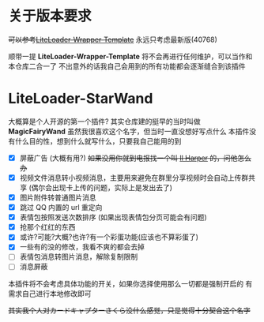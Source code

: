 # 关于版本要求

~~可以参考[LiteLoader-Wrapper-Template](https://github.com/nyaruhodoo/LiteLoader-Wrapper-Template)~~
永远只考虑最新版(40768)

顺带一提 **LiteLoader-Wrapper-Template** 将不会再进行任何维护，可以当作和本仓库二合一了
不出意外的话我自己会用到的所有功能都会逐渐缝合到该插件

# LiteLoader-StarWand

大概算是个人开源的第一个插件?
其实仓库建的挺早的当时叫做 **MagicFairyWand** 虽然我很喜欢这个名字，但当时一直没想好写点什么
本插件没有什么目的性，想到什么就写什么，只要我自己能用的到

- [x] 屏蔽广告 (大概有用?) ~~如果没用你就到电报找一个叫 [Il Harper](https://t.me/ilharper) 的，问他怎么办~~
- [x] 视频文件消息转小视频消息，主要用来避免在群里分享视频时会自动上传群共享 (偶尔会出现卡上传的问题，实际上是发出去了)
- [x] 图片附件转普通图片消息
- [x] 跳过 QQ 内置的 url 重定向
- [x] 表情包按照发送次数排序 (如果出现表情包分页可能会有问题)
- [x] 抢那个红红的东西
- [x] 或许?可能?大概?也许?有一个彩蛋功能(应该也不算彩蛋了)
- [x] 一些有的没的修改，我看不爽的都会去掉
- [ ] 表情包消息转图片消息，解除复制限制
- [ ] 消息屏蔽

本插件将不会考虑具体功能的开关，如果你选择使用那么一切都是强制开启的
有需求自己进行本地修改即可

~~其实我个人对カードキャプターさくら没什么感觉，只是觉得十分契合这个名字~~

